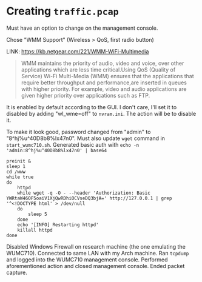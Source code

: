 # Creating `traffic.pcap`
Must have an option to change on the management console.

Chose "WMM Support" (Wireless > QoS, first radio button)

LINK: https://kb.netgear.com/221/WMM-WiFi-Multimedia
> WMM maintains the priority of audio, video and voice, over other applications which are less time critical.Using QoS (Quality of Service) Wi-Fi Multi-Media (WMM) ensures that the applications that require better throughput and performance,are inserted in queues with higher priority. For example, video and audio applications are given higher priority over applications such as FTP.

It is enabled by default according to the GUI.
I don't care, I'll set it to disabled by adding "wl_wme=off" to `nvram.ini`.
The action will be to disable it.

To make it look good, password changed from "admin" to "8^hj%u^40D8b8%lx47n0".
Must also update `wget` command in `start_wumc710.sh`.
Generated basic auth with `echo -n 'admin:8^hj%u^40D8b8%lx47n0' | base64`
```shell
preinit &
sleep 1
cd /www
while true
do
    httpd
    while wget -q -O - --header 'Authorization: Basic YWRtaW46OF5oaiV1XjQwRDhiOCVseDQ3bjA=' http://127.0.0.1 | grep '^<!DOCTYPE html' > /dev/null
    do
        sleep 5
    done
    echo '[INFO] Restarting httpd'
    killall httpd
done
```

Disabled Windows Firewall on research machine (the one emulating the WUMC710).
Connected to same LAN with my Arch machine.
Ran `tcpdump` and logged into the WUMC710 management console.
Performed aforementioned action and closed management console.
Ended packet capture.
